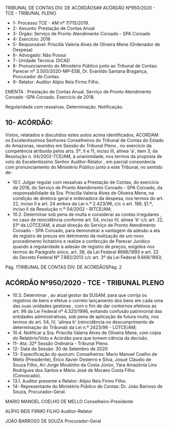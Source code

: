 TRIBUNAL DE CONTAS DIV. DE ACÓRDÃOS## ACÓRDÃO Nº950/2020 - TCE - TRIBUNAL PLENO

- 1- Processo TCE - AM nº 11715/2019.
- 2- Assunto: Prestação de Contas Anual
- 3- Órgão: Serviço de Pronto Atendimento Coroado - SPA Coroado
- 4- Exercício: 2018
- 5- Responsável: Priscilla Valeria Alves de Oliveira Mene (Ordenador de Despesa)
- 6- Advogado: Não Possui
- 7- Unidade Técnica: DICAD
- 8- Pronunciamento  do  Ministério  Público  junto  ao  Tribunal  de  Contas: Parecer  nº 3.500/2020-MP-ESB, Dr. Evanildo Santana Bragança, Procurador de Contas.
- 9- Relator: Auditor Alípio Reis Firmo Filho.

EMENTA :  Prestação  de  Contas  Anual.  Serviço  de Pronto Atendimento Coroado -SPA Coroado. Exercício de 2018.

Regularidade com ressalvas. Determinação. Notificação.

## 10-  ACÓRDÃO:

Vistos, relatados e discutidos estes autos acima identificados, ACORDAM os Excelentíssimos Senhores Conselheiros do Tribunal de Contas do Estado do Amazonas, reunidos em Sessão do Tribunal Pleno , no exercício da competência atribuída pelos arts. 5º, II e 11, inciso III, alínea 'a', item 3, da Resolução n. 04/2002-TCE/AM, à unanimidade, nos  termos  da  proposta  de  voto  do  Excelentíssimo  Senhor  Auditor-Relator ,  em  parcial consonância com pronunciamento do Ministério Público junto a este Tribunal, no sentido de:

- 10.1. Julgar regular com ressalvas a Prestação de Contas, do exercício de 2018, do Serviço de Pronto Atendimento Coroado - SPA Coroado, da responsabilidade  da  Sra.  Priscilla  Valeria  Alves  de  Oliveira  Mene,  na condição de diretora-geral e ordenadora da despesa, nos termos do art. 22, inciso II e art. 24 ambos da Lei n.º 2.423/96, c/c o art. 188, §1.º, inciso II da Resolução n.º 04/2002 - RITCE/AM;
- 10.2. Determinar  sob pena de multa e considerar as contas irregulares , no caso de reincidência conforme art. 54, inciso IV, alínea 'b' c/c art. 22, §1º da LOTCE/AM, à atual direção do Serviço de Pronto Atendimento Coroado - SPA Coroado, para demonstrar a vantagem da adesão a ata  de  registro  de  preços em  detrimento  da  realização  de  um  novo procedimento  licitatório  e  realize  a confecção  de  Parecer  Jurídico quando  à  regularidade  à  adesão  de  registro  de  preços,  exigidos  nos termos do Parágrafo único, art. 38, da Lei Federal 8666/1993 e art. 22 do Decreto Federal Nº 7.892/2013 c/c art. 3º da Lei Federal 8.666/1993;

Pág. 1TRIBUNAL DE CONTAS DIV. DE ACÓRDÃOSPág. 2

## ACÓRDÃO Nº950/2020 - TCE - TRIBUNAL PLENO

- 10.3. Determinar , ao atual gestor da SUSAM, para que corrija os registros de bens e efetue o correto lançamento dos bens em cada uma das suas unidades gestoras , com o fim de dar contornos efetivos ao art. 96 da  Lei Federal  nº  4.320/1996,  evitando  confusão  patrimonial  das entidades administrativas, sob pena de aplicação de futura multa, nos termos  do  art.  54,  IV,  'alínea  b'  (reincidência  no  descumprimento  de determinação do Tribunal) da Lei n.º 2423/96 - LOTCE/AM;
- 10.4. Notificar a Sra. Priscilla Valeria Alves de Oliveira Mene, com cópia do Relatório/Voto e Acórdão para que tomem ciência da decisão.
- 11-  Ata: 32ª Sessão Ordinária - Tribunal Pleno.
- 12-  Data da Sessão: 30 de Setembro de 2020
- 13-  Especificação do quorum: Conselheiros: Mario Manoel Coelho de Mello (Presidente), Érico  Xavier  Desterro  e  Silva,  Josué  Cláudio  de  Souza  Filho,  Ari  Jorge  Moutinho  da Costa Júnior, Yara Amazônia Lins Rodrigues dos Santos e Mário José de Moraes Costa Filho (Convocado).
- 13.1. Auditor presente e Relator: Alípio Reis Firmo Filho.
- 14-  Representante  do  Ministério  Público  de  Contas: Dr. João  Barroso  de  Souza, Procurador-Geral.

MARIO MANOEL COELHO DE MELLO Conselheiro-Presidente

ALÍPIO REIS FIRMO FILHO Auditor-Relator

JOÃO BARROSO DE SOUZA Procurador-Geral